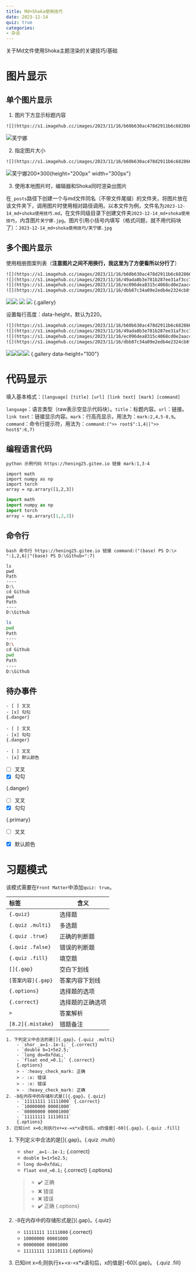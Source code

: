 ```yaml
---
title: Md+Shoka使用技巧
date: 2023-12-14
quiz: true
categories:
- 杂谈
---
```


关于Md文件使用Shoka主题渲染的关键技巧/基础

<!-- more -->

# 图片显示

## 单个图片显示

1. 图片下方显示标题内容

```txt
![](https://s1.imagehub.cc/images/2023/11/16/b60b630ac478d2911b6c682866cf5d09.jpeg "芙宁娜")
```

![](https://s1.imagehub.cc/images/2023/11/16/b60b630ac478d2911b6c682866cf5d09.jpeg "芙宁娜")

2. 指定图片大小

```txt 
![](https://s1.imagehub.cc/images/2023/11/16/b60b630ac478d2911b6c682866cf5d09.jpeg "芙宁娜200*300"){height="200px" width="300px"}
```

![](https://s1.imagehub.cc/images/2023/11/16/b60b630ac478d2911b6c682866cf5d09.jpeg "芙宁娜200*300"){height="200px" width="300px"}

3. 使用本地图片时，编辑器和Shoka同时渲染出图片

在`_posts`路径下创建一个与md文件同名（不带文件尾缀）的文件夹，将图片放在该文件夹下，调用图片时使用相对路径调用。以本文件为例，文件名为`2023-12-14_md+shoka使用技巧.md`，在文件同级目录下创建文件夹`2023-12-14_md+shoka使用技巧`，内含图片`芙宁娜.jpg`。图片引用小括号内填写（格式问题，就不用代码块了）：`2023-12-14_md+shoka使用技巧/芙宁娜.jpg`

## 多个图片显示

使用相册图案列表（**注意图片之间不用换行，我这里为了方便看所以分行了**）

```txt
![](https://s1.imagehub.cc/images/2023/11/16/b60b630ac478d2911b6c682866cf5d09.jpeg)
![](https://s1.imagehub.cc/images/2023/11/16/49ada8b3e781b287ee31af3cc75393fd.jpeg)
![](https://s1.imagehub.cc/images/2023/11/16/ec096dea8315c4068cd0e2aac4ac628f.jpeg)
![](https://s1.imagehub.cc/images/2023/11/16/dbb87c34a09e2edb4e2324cb8f8cf42c.jpeg) {.gallery}
```

![](https://s1.imagehub.cc/images/2023/11/16/b60b630ac478d2911b6c682866cf5d09.jpeg)![](https://s1.imagehub.cc/images/2023/11/16/49ada8b3e781b287ee31af3cc75393fd.jpeg) ![](https://s1.imagehub.cc/images/2023/11/16/ec096dea8315c4068cd0e2aac4ac628f.jpeg) ![](https://s1.imagehub.cc/images/2023/11/16/dbb87c34a09e2edb4e2324cb8f8cf42c.jpeg) {.gallery}

设置每行高度：data-height，默认为220。

```txt
![](https://s1.imagehub.cc/images/2023/11/16/b60b630ac478d2911b6c682866cf5d09.jpeg)
![](https://s1.imagehub.cc/images/2023/11/16/49ada8b3e781b287ee31af3cc75393fd.jpeg)
![](https://s1.imagehub.cc/images/2023/11/16/ec096dea8315c4068cd0e2aac4ac628f.jpeg)
![](https://s1.imagehub.cc/images/2023/11/16/dbb87c34a09e2edb4e2324cb8f8cf42c.jpeg) {.gallery  data-height="100"}
```

![](https://s1.imagehub.cc/images/2023/11/16/b60b630ac478d2911b6c682866cf5d09.jpeg)![](https://s1.imagehub.cc/images/2023/11/16/49ada8b3e781b287ee31af3cc75393fd.jpeg)![](https://s1.imagehub.cc/images/2023/11/16/ec096dea8315c4068cd0e2aac4ac628f.jpeg)![](https://s1.imagehub.cc/images/2023/11/16/dbb87c34a09e2edb4e2324cb8f8cf42c.jpeg) {.gallery  data-height="100"}



# 代码显示

填入基本格式：`[language] [title] [url] [link text] [mark] [command]`

`language`：语言类型（raw表示空显示代码块）。`title`：标题内容。`url`：链接。`link text`：链接显示内容。`mark`：行高亮显示，用法为：`mark:2,4,5-8,9`。`command`：命令行提示符，用法为：`command:(">> root$":1,4||">> host$":6,7)`

## 编程语言代码

```raw
python 示例代码 https://hening25.gitee.io 链接 mark:1,3-4

import math
import numpy as np
import torch
array = np.arrary([1,2,3])
```



```python 示例代码 https://hening25.gitee.io 链接 mark:1,3-4
import math
import numpy as np
import torch
array = np.arrary([1,2,3])
```

## 命令行

```raw
bash 命令行 https://hening25.gitee.io 链接 command:("(base) PS D:\> ":1,2,6||"(base) PS D:\Github>":7)

ls
pwd
Path
----
D:\
cd Github
pwd
Path
----
D:\Github
```



```bash 命令行 https://hening25.gitee.io 链接 command:("(base) PS D:\> ":1,2,6||"(base) PS D:\Github>":7)
ls
pwd
Path
----
D:\
cd Github
pwd
Path
----
D:\Github
```

## 待办事件

```raw
- [ ] 叉叉
- [x] 勾勾
{.danger}

- [ ] 叉叉
- [x] 勾勾
{.danger}

- [ ] 叉叉
- [x] 默认颜色
```

- [ ] 叉叉
- [x] 勾勾

{.danger}

- [ ] 叉叉
- [x] 勾勾

{.primary}

- [ ] 叉叉
- [x] 默认颜色





# 习题模式

该模式需要在`Front Matter`中添加`quiz: true`。

| 标签               | 含义             |
| :----------------- | ---------------- |
| `{.quiz}`          | 选择题           |
| `{.quiz .multi}`   | 多选题           |
| `{.quiz .true}`    | 正确的判断题     |
| `{.quiz .false}`   | 错误的判断题     |
| `{.quiz .fill}`    | 填空题           |
| `[]{.gap}`         | 空白下划线       |
| `[答案内容]{.gap}` | 答案内容下划线   |
| `{.options}`       | 选择题的选项     |
| `{.correct}`       | 选择题的正确选项 |
| `>`                | 答案解析         |
| `[8.2]{.mistake}`  | 错题备注         |



```raw
1. 下列定义中合法的是[]{.gap}。{.quiz .multi}
	- `shor _a=1-.1e-1;` {.correct}
	- `double b=1+5e2.5;`
	- `long do=0xfdaL;`
	- `float end_=0.1;` {.correct}
	{.options}
	> - :heavy_check_mark: 正确
	> - :x: 错误
	> - :x: 错误
	> - :heavy_check_mark: 正确
2. -8在内存中的存储形式是[]{.gap}。{.quiz}
	- `11111111 11111000` {.correct}
	- `10000000 00001000`
	- `00000000 00001000`
	- `11111111 11110111`
	{.options}
3. 已知int x=6;则执行x+=x-=x*x语句后，x的值是[-60]{.gap}。{.quiz .fill}
```

1. 下列定义中合法的是[]{.gap}。{.quiz .multi}
	- `shor _a=1-.1e-1;` {.correct}
	- `double b=1+5e2.5;`
	- `long do=0xfdaL;`
	- `float end_=0.1;` {.correct}
	  {.options}
	> - :heavy_check_mark: 正确
	> - :x: 错误
	> - :x: 错误
	> - :heavy_check_mark: 正确
	> {.options}
2. -8在内存中的存储形式是[]{.gap}。{.quiz}
	
	- `11111111 11111000` {.correct}
	- `10000000 00001000`
	- `00000000 00001000`
	- `11111111 11110111`
	{.options}

3. 已知int x=6;则执行x+=x-=x*x语句后，x的值是[-60]{.gap}。 {.quiz .fill} 















